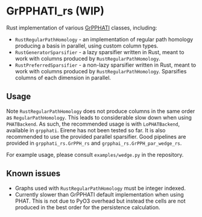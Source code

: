 # GrPPHATI_rs (WIP)

Rust implementation of various [GrPPHATI](https://github.com/tomchaplin/grpphati) classes, including:
* `RustRegularPathHomology` - an implementation of regular path homology producing a basis in parallel, using custom column types.
* `RustGeneratorSparsifier` - a lazy sparsifier written in Rust, meant to work with columns produced by `RustRegularPathHomology`.
* `RustPreferredSparsifier` - a non-lazy sparsifier written in Rust, meant to work with columns produced by `RustRegularPathHomology`.
Sparsifies columns of each dimension in parallel.

## Usage

Note `RustRegularPathHomology` does not produce columns in the same order as `RegularPathHomology`.
This leads to considerable slow down when using `PHATBackend`.
As such, the recommended usage is with `LoPHATBackend`, available in `grpphati`.
Eirene has not been tested so far.
It is also recommended to use the provided parallel sparsifier.
Good pipelines are provided in `grpphati_rs.GrPPH_rs` and `grpphai_rs.GrPPH_par_wedge_rs`.

For example usage, please consult `examples/wedge.py` in the repository.

## Known issues

- Graphs used with `RustRegularPathHomology` must be integer indexed.
- Currently slower than GrPPHATI default implementation when using PHAT.
This is not due to PyO3 overhead but instead the cells are not produced in the best order for the persistence calculation.
